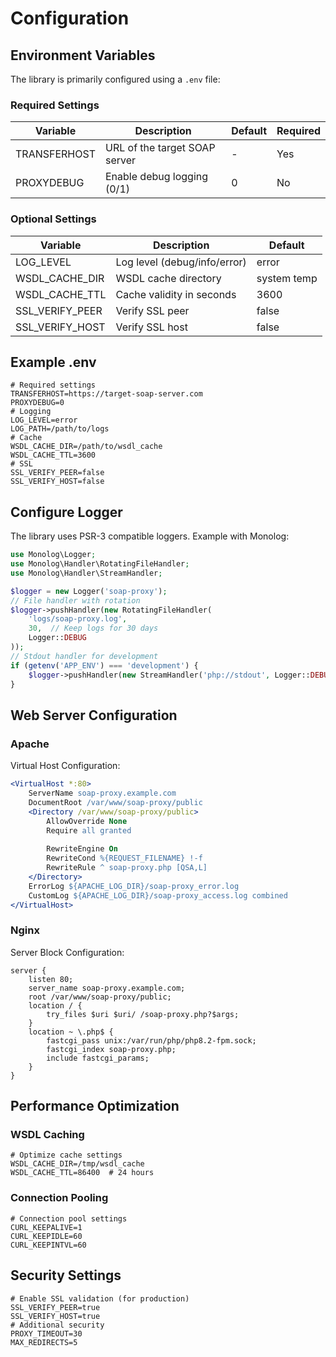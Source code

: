 # Configuration
## Environment Variables
The library is primarily configured using a `.env` file:
### Required Settings
| Variable | Description | Default | Required |
|----------|-------------|---------|----------|
| TRANSFERHOST | URL of the target SOAP server | - | Yes |
| PROXYDEBUG | Enable debug logging (0/1) | 0 | No |

### Optional Settings
| Variable | Description | Default |
|----------|-------------|---------|
| LOG_LEVEL | Log level (debug/info/error) | error |
| WSDL_CACHE_DIR | WSDL cache directory | system temp |
| WSDL_CACHE_TTL | Cache validity in seconds | 3600 |
| SSL_VERIFY_PEER | Verify SSL peer | false |
| SSL_VERIFY_HOST | Verify SSL host | false |

## Example .env
```env
# Required settings
TRANSFERHOST=https://target-soap-server.com
PROXYDEBUG=0
# Logging
LOG_LEVEL=error
LOG_PATH=/path/to/logs
# Cache
WSDL_CACHE_DIR=/path/to/wsdl_cache
WSDL_CACHE_TTL=3600
# SSL
SSL_VERIFY_PEER=false
SSL_VERIFY_HOST=false
```

## Configure Logger
The library uses PSR-3 compatible loggers. Example with Monolog:
```php
use Monolog\Logger;
use Monolog\Handler\RotatingFileHandler;
use Monolog\Handler\StreamHandler;

$logger = new Logger('soap-proxy');
// File handler with rotation
$logger->pushHandler(new RotatingFileHandler(
    'logs/soap-proxy.log',
    30,  // Keep logs for 30 days
    Logger::DEBUG
));
// Stdout handler for development
if (getenv('APP_ENV') === 'development') {
    $logger->pushHandler(new StreamHandler('php://stdout', Logger::DEBUG));
}
```

## Web Server Configuration
### Apache
Virtual Host Configuration:
```apache
<VirtualHost *:80>
    ServerName soap-proxy.example.com
    DocumentRoot /var/www/soap-proxy/public
    <Directory /var/www/soap-proxy/public>
        AllowOverride None
        Require all granted
        
        RewriteEngine On
        RewriteCond %{REQUEST_FILENAME} !-f
        RewriteRule ^ soap-proxy.php [QSA,L]
    </Directory>
    ErrorLog ${APACHE_LOG_DIR}/soap-proxy_error.log
    CustomLog ${APACHE_LOG_DIR}/soap-proxy_access.log combined
</VirtualHost>
```

### Nginx
Server Block Configuration:
```nginx
server {
    listen 80;
    server_name soap-proxy.example.com;
    root /var/www/soap-proxy/public;
    location / {
        try_files $uri $uri/ /soap-proxy.php?$args;
    }
    location ~ \.php$ {
        fastcgi_pass unix:/var/run/php/php8.2-fpm.sock;
        fastcgi_index soap-proxy.php;
        include fastcgi_params;
    }
}
```

## Performance Optimization
### WSDL Caching
```env
# Optimize cache settings
WSDL_CACHE_DIR=/tmp/wsdl_cache
WSDL_CACHE_TTL=86400  # 24 hours
```

### Connection Pooling
```env
# Connection pool settings
CURL_KEEPALIVE=1
CURL_KEEPIDLE=60
CURL_KEEPINTVL=60
```

## Security Settings
```env
# Enable SSL validation (for production)
SSL_VERIFY_PEER=true
SSL_VERIFY_HOST=true
# Additional security
PROXY_TIMEOUT=30
MAX_REDIRECTS=5
```